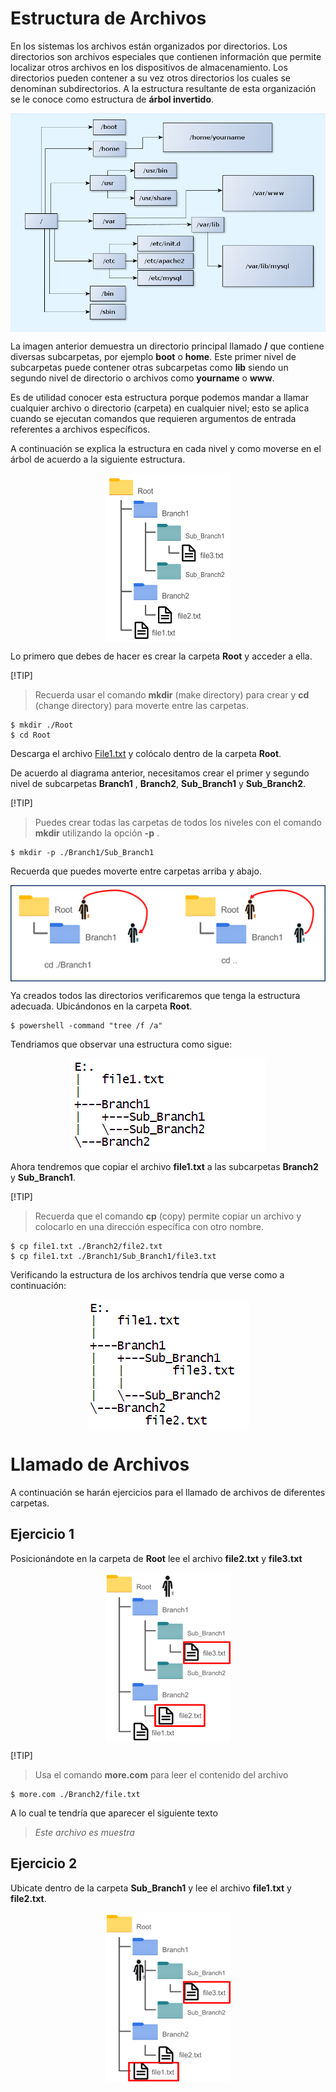 # Estructura de Archivos

En los sistemas los archivos están organizados por directorios. Los directorios son archivos especiales que contienen información que permite localizar otros archivos en los dispositivos de almacenamiento. Los directorios pueden contener a su vez otros directorios los cuales se denominan subdirectorios. A la estructura resultante de esta organización se le conoce como estructura de **árbol invertido**.

<img src = ./Images/filesystem.png style = "display: block; margin: 0 auto;height: 350px; width:700px;"/>

La imagen anterior demuestra un directorio principal llamado **/** que contiene diversas subcarpetas, por ejemplo **boot** o **home**. Este primer nivel de subcarpetas puede contener otras subcarpetas como **lib** siendo un segundo nivel de directorio o archivos como **yourname** o **www**.

Es de utilidad conocer esta estructura porque podemos mandar a llamar cualquier archivo o directorio (carpeta) en cualquier nivel; esto se aplica cuando se ejecutan comandos que requieren argumentos de entrada referentes a archivos específicos.

A continuación se explica la estructura en cada nivel y como moverse en el árbol de acuerdo a la siguiente estructura.

<img src = ./Images/tree.png style = "display: block; margin: 0 auto;height: 270px; width:200px;"/>

Lo primero que debes de hacer es crear la carpeta **Root** y acceder a ella.


[!TIP]
> Recuerda usar el comando **mkdir** (make directory) para crear y **cd** (change directory) para moverte entre las carpetas.

```
$ mkdir ./Root
$ cd Root
```

Descarga el archivo [File1.txt](./Root/file1.txt) y colócalo dentro de la carpeta **Root**.

De acuerdo al diagrama anterior, necesitamos crear el primer y segundo nivel de subcarpetas **Branch1** , **Branch2**, **Sub_Branch1** y **Sub_Branch2**.

[!TIP] 
> Puedes crear todas las carpetas de todos los niveles con el comando **mkdir** utilizando la opción **-p** . 
```
$ mkdir -p ./Branch1/Sub_Branch1
```
Recuerda que puedes moverte entre carpetas arriba y abajo.

<img src = ./Images/change.png style = "display: block; margin: 0 auto;"/>


Ya creados todos las directorios verificaremos que tenga la estructura adecuada. Ubicándonos en la carpeta **Root**.
```
$ powershell -command "tree /f /a"
```
Tendriamos que observar una estructura como sigue:

<img src = ./Images/tree1.png style = "display: block; margin: 0 auto;"/>

Ahora tendremos que copiar el archivo **file1.txt** a las subcarpetas **Branch2** y **Sub_Branch1**.

[!TIP]
>Recuerda que el comando **cp** (copy) permite copiar un archivo y colocarlo en una dirección específica con otro nombre.

```
$ cp file1.txt ./Branch2/file2.txt
$ cp file1.txt ./Branch1/Sub_Branch1/file3.txt
```

Verificando la estructura de los archivos tendría que verse como a continuación:

<img src = ./Images/tree2.png style = "display: block; margin: 0 auto;"/>

# Llamado de Archivos

A continuación se harán ejercicios para el llamado de archivos de diferentes carpetas.

## Ejercicio 1
Posicionándote en la carpeta de **Root** lee el archivo **file2.txt** y **file3.txt**

<img src = ./Images/tree3.png style = "display: block; margin: 0 auto;height: 270px; width:200px;"/>

[!TIP]
> Usa el comando **more.com** para leer el contenido del archivo

```
$ more.com ./Branch2/file.txt
```
A lo cual te tendría que aparecer el siguiente texto
> *Este archivo es muestra*

## Ejercicio 2
Ubicate dentro de la carpeta **Sub_Branch1** y lee el archivo **file1.txt** y **file2.txt**.

<img src = ./Images/tree4.png style = "display: block; margin: 0 auto;height: 270px; width:200px;"/>
